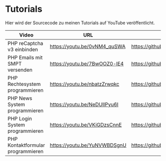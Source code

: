 # Tutorials
Hier wird der Sourcecode zu meinen Tutorials auf YouTube veröffentlicht.

| Video  | URL | Sourcecode |
| ------------- | ------------- | ------------- |
| PHP reCaptcha v3 einbinden | https://youtu.be/0vNM4_quSWA | https://github.com/Tutorialwork/Tutorials/tree/master/PHP%20reCAPTCHA%20v3
| PHP Emails mit SMPT versenden | https://youtu.be/7BwOOZ0-lE4 | https://github.com/Tutorialwork/Tutorials/tree/master/PHP%20SMPT%20Mailer
| PHP Rechtesystem programmieren | https://youtu.be/nbatzZrwqkc | https://github.com/Tutorialwork/Tutorials/tree/master/PHP%20Rechtesystem
| PHP News System programmieren  | https://youtu.be/NeDUllPyu6I  | https://github.com/Tutorialwork/Tutorials/tree/master/PHP%20News%20System
| PHP Login System programmieren  | https://youtu.be/VKiGDzsCnnE  | https://github.com/Tutorialwork/Tutorials/tree/master/PHP%20Login%20System
| PHP Kontaktformular programmieren  | https://youtu.be/YuNVWBDSgnU  | https://github.com/Tutorialwork/Tutorials/tree/master/PHP%20Kontakformular%20Tutorial
